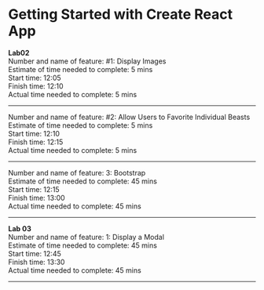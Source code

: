 # Getting Started with Create React App

**Lab02**  
Number and name of feature: #1: Display Images  
Estimate of time needed to complete: 5 mins  
Start time: 12:05  
Finish time: 12:10  
Actual time needed to complete: 5 mins  
___
Number and name of feature: #2: Allow Users to Favorite Individual Beasts  
Estimate of time needed to complete: 5 mins  
Start time: 12:10  
Finish time: 12:15  
Actual time needed to complete: 5 mins  
___
Number and name of feature: 3: Bootstrap  
Estimate of time needed to complete: 45 mins  
Start time: 12:15  
Finish time: 13:00  
Actual time needed to complete: 45 mins  
___
**Lab 03**  
Number and name of feature: 1: Display a Modal  
Estimate of time needed to complete: 45 mins  
Start time: 12:45  
Finish time: 13:30  
Actual time needed to complete: 45 mins  
___